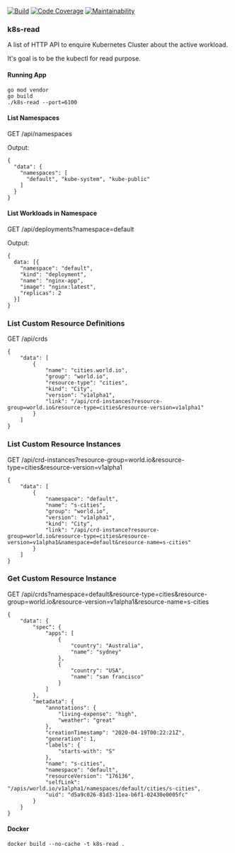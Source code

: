 [![Build](https://travis-ci.com/skhatri/k8s-read.svg?branch=master)](https://travis-ci.com/github/skhatri/k8s-read)
[![Code Coverage](https://img.shields.io/codecov/c/github/skhatri/k8s-read/master.svg)](https://codecov.io/github/skhatri/k8s-read?branch=master)
[![Maintainability](https://api.codeclimate.com/v1/badges/8efb53366c803ff32aff/maintainability)](https://codeclimate.com/github/skhatri/k8s-read/maintainability)

### k8s-read
A list of HTTP API to enquire Kubernetes Cluster about the active workload.

It's goal is to be the kubectl for read purpose. 

#### Running App

```
go mod vendor
go build
./k8s-read --port=6100
```

#### List Namespaces

GET /api/namespaces

Output:
```
{
  "data": {
    "namespaces": [
      "default", "kube-system", "kube-public"
    ]
  }
}
```

#### List Workloads in Namespace

GET /api/deployments?namespace=default

Output:
```
{
  data: [{
    "namespace": "default",
    "kind": "deployment",
    "name": "nginx-app",
    "image": "nginx:latest",
    "replicas": 2 
  }]
}
```
### List Custom Resource Definitions
GET /api/crds
```
{
    "data": [
        {
            "name": "cities.world.io",
            "group": "world.io",
            "resource-type": "cities",
            "kind": "City",
            "version": "v1alpha1",
            "link": "/api/crd-instances?resource-group=world.io&resource-type=cities&resource-version=v1alpha1"
        }
    ]
}
```

### List Custom Resource Instances
GET /api/crd-instances?resource-group=world.io&resource-type=cities&resource-version=v1alpha1

```
{
    "data": [
        {
            "namespace": "default",
            "name": "s-cities",
            "group": "world.io",
            "version": "v1alpha1",
            "kind": "City",
            "link": "/api/crd-instance?resource-group=world.io&resource-type=cities&resource-version=v1alpha1&namespace=default&resource-name=s-cities"
        }
    ]
}   
```

### Get Custom Resource Instance
GET /api/crds?namespace=default&resource-type=cities&resource-group=world.io&resource-version=v1alpha1&resource-name=s-cities

```
{
    "data": {
        "spec": {
            "apps": [
                {
                    "country": "Australia",
                    "name": "sydney"
                },
                {
                    "country": "USA",
                    "name": "san francisco"
                }
            ]
        },
        "metadata": {
            "annotations": {
                "living-expense": "high",
                "weather": "great"
            },
            "creationTimestamp": "2020-04-19T00:22:21Z",
            "generation": 1,
            "labels": {
                "starts-with": "S"
            },
            "name": "s-cities",
            "namespace": "default",
            "resourceVersion": "176136",
            "selfLink": "/apis/world.io/v1alpha1/namespaces/default/cities/s-cities",
            "uid": "d5a9c026-81d3-11ea-b6f1-02430e0005fc"
        }
    }
}
```

#### Docker
```
docker build --no-cache -t k8s-read .
```
